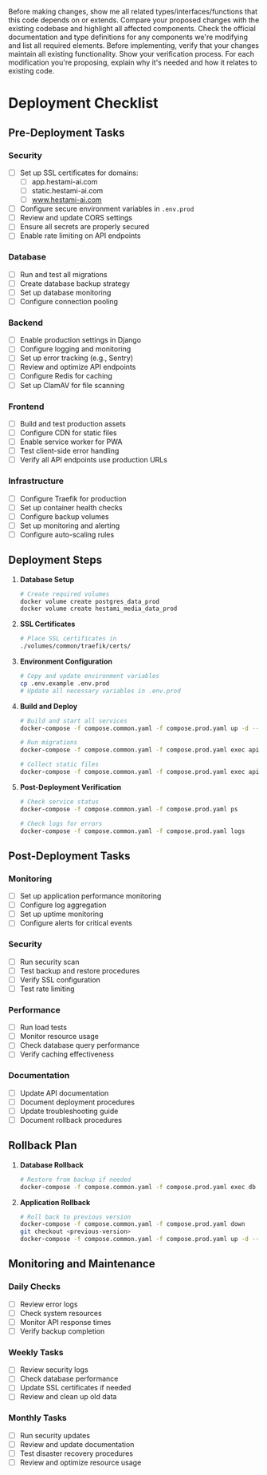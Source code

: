 Before making changes, show me all related types/interfaces/functions that this code depends on or extends. Compare your proposed changes with the existing codebase and highlight all affected components. Check the official documentation and type definitions for any components we're modifying and list all required elements. Before implementing, verify that your changes maintain all existing functionality. Show your verification process. For each modification you're proposing, explain why it's needed and how it relates to existing code.

# Deployment Checklist

## Pre-Deployment Tasks

### Security
- [ ] Set up SSL certificates for domains:
  - [ ] app.hestami-ai.com
  - [ ] static.hestami-ai.com
  - [ ] www.hestami-ai.com
- [ ] Configure secure environment variables in `.env.prod`
- [ ] Review and update CORS settings
- [ ] Ensure all secrets are properly secured
- [ ] Enable rate limiting on API endpoints

### Database
- [ ] Run and test all migrations
- [ ] Create database backup strategy
- [ ] Set up database monitoring
- [ ] Configure connection pooling

### Backend
- [ ] Enable production settings in Django
- [ ] Configure logging and monitoring
- [ ] Set up error tracking (e.g., Sentry)
- [ ] Review and optimize API endpoints
- [ ] Configure Redis for caching
- [ ] Set up ClamAV for file scanning

### Frontend
- [ ] Build and test production assets
- [ ] Configure CDN for static files
- [ ] Enable service worker for PWA
- [ ] Test client-side error handling
- [ ] Verify all API endpoints use production URLs

### Infrastructure
- [ ] Configure Traefik for production
- [ ] Set up container health checks
- [ ] Configure backup volumes
- [ ] Set up monitoring and alerting
- [ ] Configure auto-scaling rules

## Deployment Steps

1. **Database Setup**
   ```bash
   # Create required volumes
   docker volume create postgres_data_prod
   docker volume create hestami_media_data_prod
   ```

2. **SSL Certificates**
   ```bash
   # Place SSL certificates in
   ./volumes/common/traefik/certs/
   ```

3. **Environment Configuration**
   ```bash
   # Copy and update environment variables
   cp .env.example .env.prod
   # Update all necessary variables in .env.prod
   ```

4. **Build and Deploy**
   ```bash
   # Build and start all services
   docker-compose -f compose.common.yaml -f compose.prod.yaml up -d --build
   
   # Run migrations
   docker-compose -f compose.common.yaml -f compose.prod.yaml exec api python manage.py migrate
   
   # Collect static files
   docker-compose -f compose.common.yaml -f compose.prod.yaml exec api python manage.py collectstatic --noinput
   ```

5. **Post-Deployment Verification**
   ```bash
   # Check service status
   docker-compose -f compose.common.yaml -f compose.prod.yaml ps
   
   # Check logs for errors
   docker-compose -f compose.common.yaml -f compose.prod.yaml logs
   ```

## Post-Deployment Tasks

### Monitoring
- [ ] Set up application performance monitoring
- [ ] Configure log aggregation
- [ ] Set up uptime monitoring
- [ ] Configure alerts for critical events

### Security
- [ ] Run security scan
- [ ] Test backup and restore procedures
- [ ] Verify SSL configuration
- [ ] Test rate limiting

### Performance
- [ ] Run load tests
- [ ] Monitor resource usage
- [ ] Check database query performance
- [ ] Verify caching effectiveness

### Documentation
- [ ] Update API documentation
- [ ] Document deployment procedures
- [ ] Update troubleshooting guide
- [ ] Document rollback procedures

## Rollback Plan

1. **Database Rollback**
   ```bash
   # Restore from backup if needed
   docker-compose -f compose.common.yaml -f compose.prod.yaml exec db pg_restore -U postgres -d hestami_db backup.sql
   ```

2. **Application Rollback**
   ```bash
   # Roll back to previous version
   docker-compose -f compose.common.yaml -f compose.prod.yaml down
   git checkout <previous-version>
   docker-compose -f compose.common.yaml -f compose.prod.yaml up -d --build
   ```

## Monitoring and Maintenance

### Daily Checks
- [ ] Review error logs
- [ ] Check system resources
- [ ] Monitor API response times
- [ ] Verify backup completion

### Weekly Tasks
- [ ] Review security logs
- [ ] Check database performance
- [ ] Update SSL certificates if needed
- [ ] Review and clean up old data

### Monthly Tasks
- [ ] Run security updates
- [ ] Review and update documentation
- [ ] Test disaster recovery procedures
- [ ] Review and optimize resource usage
